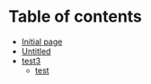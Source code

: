# Table of contents

* [Initial page](README.md)
* [Untitled](untitled.md)
* [test3](test3.md)
  * [test](test.md)


